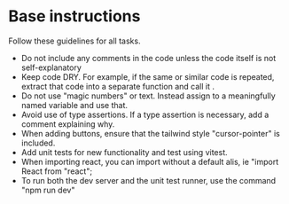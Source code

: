 # Base instructions

Follow these guidelines for all tasks.

- Do not include any comments in the code unless the code itself is not self-explanatory
- Keep code DRY. For example, if the same or similar code is repeated, extract that code into a separate function and call it .
- Do not use "magic numbers" or text. Instead assign to a meaningfully named variable and use that.
- Avoid use of type assertions. If a type assertion is necessary, add a comment explaining why.
- When adding buttons, ensure that the tailwind style "cursor-pointer" is included.
- Add unit tests for new functionality and test using vitest.
- When importing react, you can import without a default alis, ie "import React from "react";
- To run both the dev server and the unit test runner, use the command "npm run dev"
